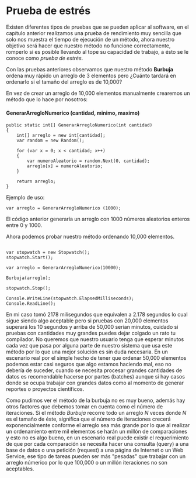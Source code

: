 # Prueba de estrés

Existen diferentes tipos de pruebas que se pueden aplicar al software, en el capítulo anterior realizamos una prueba de rendimiento muy sencilla que solo nos muestra el tiempo de ejecución de un método, ahora nuestro objetivo será hacer que nuestro método no funcione correctamente, romperlo si es posible llevando al tope su capacidad de trabajo, a ésto se le conoce como *prueba de estrés*.

Con las pruebas anteriores observamos que nuestro método **Burbuja** ordena muy rápido un arreglo de 3 elementos pero ¿Cuánto tardará en ordenarlo si el tamaño del arreglo es de 10,000?

En vez de crear un arreglo de 10,000 elementos manualmente crearemos un método que lo hace por nosotros:

#### GenerarArregloNumerico (cantidad, minimo, maximo)

```
public static int[] GenerarArregloNumerico(int cantidad)
{
	int[] arreglo = new int[cantidad];
	var random = new Random();

	for (var x = 0; x < cantidad; x++)
	{
		var numeroAleatorio = random.Next(0, cantidad);
		arreglo[x] = numeroAleatorio;
	}

	return arreglo;
}

```

Ejemplo de uso:

```
var arreglo = GenerarArregloNumerico (1000);
```
El código anterior generaría un arreglo con 1000 números aleatorios enteros entre 0 y 1000.

Ahora podemos probar nuestro método ordenando 10,000 elementos.

```

var stopwatch = new Stopwatch();
stopwatch.Start();

var arreglo = GenerarArregloNumerico(10000);

Burbuja(arreglo);

stopwatch.Stop();

Console.WriteLine(stopwatch.ElapsedMilliseconds);
Console.ReadLine();

```

En mi caso tomó 2178 milisegundos que equivalen a 2.178 segundos lo cual sigue siendo algo aceptable pero si pruebas con 20,000 elementos superará los 10 segundos y arriba de 50,000 serían minutos, cuidado si pruebas con cantidades muy grandes puedes dejar colgado un rato tu compilador. No queremos que nuestro usuario tenga que esperar minutos cada vez que pasa por alguna parte de nuestro sistema que usa este método por lo que una mejor solución es sin duda necesaria. En un escenario real por el simple hecho de tener que ordenar 50,000 elementos podemos estar casi seguros que algo estamos haciendo mal, eso no debería de suceder, cuando se necesita procesar grandes cantidades de datos es recomendable hacerse por partes (batches) aunque si hay casos donde se ocupa trabajar con grandes datos como al momento de generar reportes o proyectos científicos.

Como pudimos ver el método de la burbuja no es muy bueno, además hay otros factores que debemos tomar en cuenta como el número de iteraciones. Si el método *Burbuja* recorre todo un arreglo *N* veces donde *N* es el tamaño de éste, significa que el número de iteraciones crecerá exponencialmente conforme el arreglo sea más grande por lo que al realizar un ordenamiento entre mil elementos se harán un millón de comparaciones y esto no es algo bueno, en un escenario real puede existir el requerimiento de que por cada comparación se necesita hacer una consulta (query) a una base de datos o una petición (request) a una página de Internet o un Web Service, ese tipo de tareas pueden ser más "pesadas" que trabajar con un arreglo númerico por lo que 100,000 o un millón iteraciones no son aceptables.



